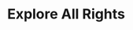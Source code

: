 ---
title: Explore All Rights
val: restaurantworker
layout: profiles
name: Restaurant Worker

priority-rights:
  - { text: "I didn’t get paid for work I performed.", id: "hours-worked-violation" }
  - { text: "I am being asked to show too much documentation.", id: "documentation-violation" }
  - { text: "We complained about the tip policy and our boss threatened to fire us.", id: "tip-violation" }

wage-rights:
  - { text: "I’m not being paid $7.25 or more for my work.", id: "min-wage-violation" }
  - { text: "Records are not being kept of my hours worked or payment.", id: "recordkeeping-violation" }
  - { text: "I didn't get paid overtime when I worked more than 40 hours in a 7-day period.", id: "overtime-violation" }

equality-rights:
  - { text: "I was discriminated against based on my race.", id: "discrimination-violation" }
  - { text: "I am being treated differently based on my citizenship or immigration status.", id: "citizenship-discrimination-violation" }
  - { text: "I was laid off, my hours were reduced, or I was fired because I complained about my wages.", id: "wage-discrimination-violation" }

safety-rights:
  - { text: "My employer blames me for getting hurt doing my job.", id: "injuryemployerblame" }
  - { text: "I am being kept from requesting an OSHA inspection, and speak to the inspector.", id: "inspector-safety-violation" }
  - { text: "I’m afraid I’ll be fired for reporting a problem in my workplace.", id: "whistleblower-retaliation" }

organizing-rights:
  - { text: "We are afraid to talk to one another about our wages and working conditions because our employer has a handbook rule prohibiting release of confidential information.", id: "union-handbook" }
  - { text: "I am being retaliated against for supporting an effort to bring in a union to improve my work situation.", id: "union-formation-retaliation" }
  - { text: "I can’t get hired because the industry knows me as a union supporter.", id: "union-supporter" }

---